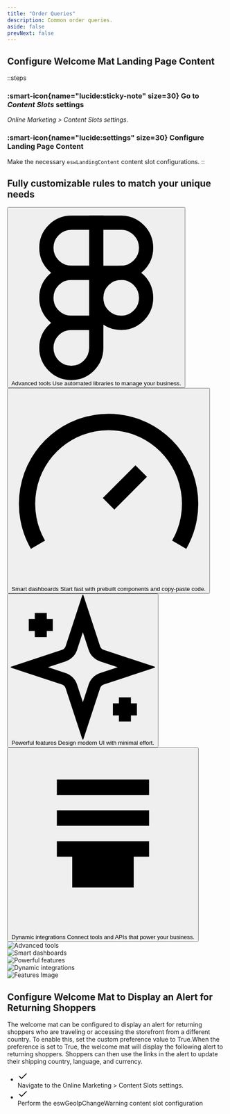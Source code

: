 ```yaml
---
title: "Order Queries"
description: Common order queries.
aside: false
prevNext: false
---
```




## Configure Welcome Mat Landing Page Content

::steps
### :smart-icon{name="lucide:sticky-note" size=30} Go to *Content Slots* settings 

*Online Marketing > Content Slots settings*.

### :smart-icon{name="lucide:settings" size=30} Configure Landing Page Content

Make the necessary `eswLandingContent` content slot configurations.
::

<!-- Features -->
<div class="max-w-[85rem] px-4 py-10 sm:px-6 lg:px-8 lg:py-14 mx-auto">
  <div class="relative p-6 md:p-16">
    <!-- Grid -->
    <div class="relative z-10 lg:grid lg:grid-cols-12 lg:gap-16 lg:items-center">
      <div class="mb-10 lg:mb-0 lg:col-span-6 lg:col-start-8 lg:order-2">
        <h2 class="text-2xl text-gray-800 font-bold sm:text-3xl dark:text-neutral-200">
          Fully customizable rules to match your unique needs
        </h2>

      
  <nav class="grid gap-4 mt-5 md:mt-10" aria-label="Tabs" role="tablist" aria-orientation="vertical">
          <button type="button" class="hs-tab-active:bg-white hs-tab-active:shadow-md hs-tab-active:hover:border-transparent text-start hover:bg-gray-200 focus:outline-hidden focus:bg-gray-200 p-4 md:p-5 rounded-xl dark:hs-tab-active:bg-neutral-700 dark:hover:bg-neutral-700 dark:focus:bg-neutral-700 active" id="tabs-with-card-item-1" aria-selected="true" data-hs-tab="#tabs-with-card-1" aria-controls="tabs-with-card-1" role="tab">
            <span class="flex gap-x-6">
              <svg class="shrink-0 mt-2 size-6 md:size-7 text-gray-800 dark:text-neutral-200 hs-tab-active:text-blue-600 dark:hs-tab-active:text-blue-500" xmlns="http://www.w3.org/2000/svg" fill="none" stroke="currentColor" stroke-width="2" viewBox="0 0 24 24"><path d="M5 5.5A3.5 3.5 0 0 1 8.5 2H12v7H8.5A3.5 3.5 0 0 1 5 5.5z"/><path d="M12 2h3.5a3.5 3.5 0 1 1 0 7H12V2z"/><path d="M12 12.5a3.5 3.5 0 1 1 7 0 3.5 3.5 0 1 1-7 0z"/><path d="M5 19.5A3.5 3.5 0 0 1 8.5 16H12v3.5a3.5 3.5 0 1 1-7 0z"/><path d="M5 12.5A3.5 3.5 0 0 1 8.5 9H12v7H8.5A3.5 3.5 0 0 1 5 12.5z"/></svg>
              <span class="grow">
                <span class="block text-lg font-semibold">Advanced tools</span>
                <span class="block mt-1 text-gray-800 dark:text-neutral-200">Use automated libraries to manage your business.</span>
              </span>
            </span>
          </button>

          
  <button type="button" class="hs-tab-active:bg-white hs-tab-active:shadow-md hs-tab-active:hover:border-transparent text-start hover:bg-gray-200 focus:outline-hidden focus:bg-gray-200 p-4 md:p-5 rounded-xl dark:hs-tab-active:bg-neutral-700 dark:hover:bg-neutral-700 dark:focus:bg-neutral-700" id="tabs-with-card-item-2" aria-selected="false" data-hs-tab="#tabs-with-card-2" aria-controls="tabs-with-card-2" role="tab">
            <span class="flex gap-x-6">
              <svg class="shrink-0 mt-2 size-6 md:size-7 text-gray-800 dark:text-neutral-200 hs-tab-active:text-blue-600 dark:hs-tab-active:text-blue-500" xmlns="http://www.w3.org/2000/svg" fill="none" stroke="currentColor" stroke-width="2" viewBox="0 0 24 24"><path d="m12 14 4-4"/><path d="M3.34 19a10 10 0 1 1 17.32 0"/></svg>
              <span class="grow">
                <span class="block text-lg font-semibold">Smart dashboards</span>
                <span class="block mt-1 text-gray-800 dark:text-neutral-200">Start fast with prebuilt components and copy-paste code.</span>
              </span>
            </span>
          </button>

        
  <button type="button" class="hs-tab-active:bg-white hs-tab-active:shadow-md hs-tab-active:hover:border-transparent text-start hover:bg-gray-200 focus:outline-hidden focus:bg-gray-200 p-4 md:p-5 rounded-xl dark:hs-tab-active:bg-neutral-700 dark:hover:bg-neutral-700 dark:focus:bg-neutral-700" id="tabs-with-card-item-3" aria-selected="false" data-hs-tab="#tabs-with-card-3" aria-controls="tabs-with-card-3" role="tab">
            <span class="flex gap-x-6">
              <svg class="shrink-0 mt-2 size-6 md:size-7 text-gray-800 dark:text-neutral-200 hs-tab-active:text-blue-600 dark:hs-tab-active:text-blue-500" xmlns="http://www.w3.org/2000/svg" fill="none" stroke="currentColor" stroke-width="2" viewBox="0 0 24 24"><path d="m12 3-1.912 5.813a2 2 0 0 1-1.275 1.275L3 12l5.813 1.912a2 2 0 0 1 1.275 1.275L12 21l1.912-5.813a2 2 0 0 1 1.275-1.275L21 12l-5.813-1.912a2 2 0 0 1-1.275-1.275L12 3Z"/><path d="M5 3v4"/><path d="M19 17v4"/><path d="M3 5h4"/><path d="M17 19h4"/></svg>
              <span class="grow">
                <span class="block text-lg font-semibold">Powerful features</span>
                <span class="block mt-1 text-gray-800 dark:text-neutral-200">Design modern UI with minimal effort.</span>
              </span>
            </span>
          </button>

      
  <button type="button" class="hs-tab-active:bg-white hs-tab-active:shadow-md hs-tab-active:hover:border-transparent text-start hover:bg-gray-200 focus:outline-hidden focus:bg-gray-200 p-4 md:p-5 rounded-xl dark:hs-tab-active:bg-neutral-700 dark:hover:bg-neutral-700 dark:focus:bg-neutral-700" id="tabs-with-card-item-4" aria-selected="false" data-hs-tab="#tabs-with-card-4" aria-controls="tabs-with-card-4" role="tab">
            <span class="flex gap-x-6">
              <svg class="shrink-0 mt-2 size-6 md:size-7 text-gray-800 dark:text-neutral-200 hs-tab-active:text-blue-600 dark:hs-tab-active:text-blue-500" xmlns="http://www.w3.org/2000/svg" fill="none" stroke="currentColor" stroke-width="2" viewBox="0 0 24 24"><path d="M9 17v-2h6v2H9zM6 5h12M6 9h12M6 13h12"/></svg>
              <span class="grow">
                <span class="block text-lg font-semibold">Dynamic integrations</span>
                <span class="block mt-1 text-gray-800 dark:text-neutral-200">Connect tools and APIs that power your business.</span>
              </span>
            </span>
          </button>
        </nav>
      </div>

<!-- Tab Content -->
  <div class="lg:col-span-6">
        <div class="relative">
          <div>
            <div id="tabs-with-card-1" role="tabpanel" aria-labelledby="tabs-with-card-item-1">
              <img class="shadow-xl shadow-gray-200 rounded-xl dark:shadow-gray-900/20" src="https://images.unsplash.com/photo-1605629921711-2f6b00c6bbf4?auto=format&fit=crop&w=560&h=720&q=80" alt="Advanced tools">
            </div>
            <div id="tabs-with-card-2" class="hidden" role="tabpanel" aria-labelledby="tabs-with-card-item-2">
              <img class="shadow-xl shadow-gray-200 rounded-xl dark:shadow-gray-900/20" src="https://images.unsplash.com/photo-1665686306574-1ace09918530?auto=format&fit=crop&w=560&h=720&q=80" alt="Smart dashboards">
            </div>
            <div id="tabs-with-card-3" class="hidden" role="tabpanel" aria-labelledby="tabs-with-card-item-3">
              <img class="shadow-xl shadow-gray-200 rounded-xl dark:shadow-gray-900/20" src="https://images.unsplash.com/photo-1598929213452-52d72f63e307?auto=format&fit=crop&w=560&h=720&q=80" alt="Powerful features">
            </div>
            <div id="tabs-with-card-4" class="hidden" role="tabpanel" aria-labelledby="tabs-with-card-item-4">
              <img class="shadow-xl shadow-gray-200 rounded-xl dark:shadow-gray-900/20" src="https://images.unsplash.com/photo-1618005198919-d3d4b5a92bb6?auto=format&fit=crop&w=560&h=720&q=80" alt="Dynamic integrations">
            </div>
          </div>
        </div>
      </div>
    </div>
  </div>
</div>
<!-- End Features -->

<!-- Features -->
<div class="max-w-[85rem] px-4 py-10 sm:px-6 lg:px-8 lg:py-14 mx-auto">
  <!-- Grid -->
  <div class="md:grid md:grid-cols-2 md:items-center md:gap-12 xl:gap-32">
    <div>
      <img class="rounded-xl" src="/Welcome mat 2.png" alt="Features Image">
    </div>
    <!-- End Col -->

  <div class="mt-5 sm:mt-10 lg:mt-0">
      <div class="space-y-6 sm:space-y-8">
        <!-- Title -->
        <div class="space-y-2 md:space-y-4">
          <h2 class="font-bold text-3xl lg:text-4xl text-gray-800 dark:text-neutral-200">
            Configure Welcome Mat to Display an Alert for Returning Shoppers
          </h2>
          <p class="text-gray-500 dark:text-neutral-500">
            The welcome mat can be configured to display an alert for returning shoppers who are traveling or accessing the storefront from a different country. To enable this, set the custom preference value to True.When the preference is set to True, the welcome mat will display the following alert to returning shoppers. Shoppers can then use the links in the alert to update their shipping country, language, and currency.
          </p>
        </div>
        <!-- End Title -->

        
  <ul class="space-y-2 sm:space-y-4">
          <li class="flex gap-x-3">
            <span class="mt-0.5 size-5 flex justify-center items-center rounded-full bg-blue-50 text-blue-600 dark:bg-blue-800/30 dark:text-blue-500">
              <svg class="shrink-0 size-3.5" xmlns="http://www.w3.org/2000/svg" width="24" height="24" viewBox="0 0 24 24" fill="none" stroke="currentColor" stroke-width="2" stroke-linecap="round" stroke-linejoin="round"><polyline points="20 6 9 17 4 12"/></svg>
            </span>
            <div class="grow">
              <span class="text-sm sm:text-base text-gray-500 dark:text-neutral-500">
                <span class="font-bold">Navigate </span> to the Online Marketing > Content Slots settings.
              </span>
            </div>
          </li>

  <li class="flex gap-x-3">
            <span class="mt-0.5 size-5 flex justify-center items-center rounded-full bg-blue-50 text-blue-600 dark:bg-blue-800/30 dark:text-blue-500">
              <svg class="shrink-0 size-3.5" xmlns="http://www.w3.org/2000/svg" width="24" height="24" viewBox="0 0 24 24" fill="none" stroke="currentColor" stroke-width="2" stroke-linecap="round" stroke-linejoin="round"><polyline points="20 6 9 17 4 12"/></svg>
            </span>
            <div class="grow">
              <span class="text-sm sm:text-base text-gray-500 dark:text-neutral-500">
                Perform the <span class="font-bold">eswGeoIpChangeWarning content slot configuration</span>
              </span>
            </div>
          </li>
        </ul>
        <!-- End List -->
      </div>
    </div>
    <!-- End Col -->
  </div>
  <!-- End Grid -->
</div>
<!-- End Features -->